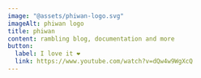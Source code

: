 ```yaml
---
image: "@assets/phiwan-logo.svg"
imageAlt: phiwan logo
title: phiwan
content: rambling blog, documentation and more
button:
  label: I love it ❤️
  link: https://www.youtube.com/watch?v=dQw4w9WgXcQ
---
```


